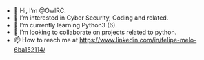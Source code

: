 - 👋 Hi, I’m @OwlRC.
- 👀 I’m interested in Cyber Security, Coding and related.
- 🌱 I’m currently learning Python3 (6).
- 💞️ I’m looking to collaborate on projects related to python.
- 📫 How to reach me at https://www.linkedin.com/in/felipe-melo-6ba152114/

<!---
OwlRC/OwlRC is a ✨ special ✨ repository because its `README.md` (this file) appears on your GitHub profile.
You can click the Preview link to take a look at your changes.
--->
